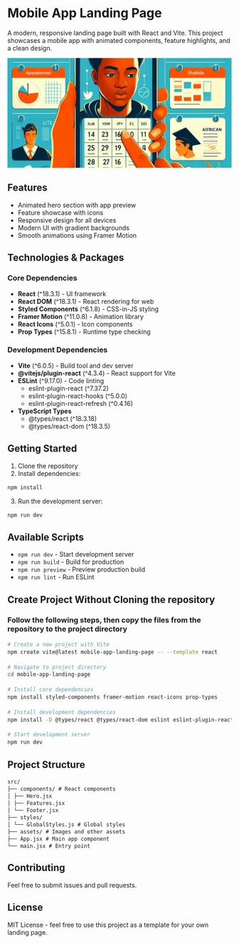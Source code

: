 # Mobile App Landing Page

A modern, responsive landing page built with React and Vite. This project showcases a mobile app with animated components, feature highlights, and a clean design.

![Mobile App Landing Page](./src/assets/graph-icon.jpeg)
## Features

- Animated hero section with app preview
- Feature showcase with icons
- Responsive design for all devices
- Modern UI with gradient backgrounds
- Smooth animations using Framer Motion

## Technologies & Packages

### Core Dependencies
- **React** (^18.3.1) - UI framework
- **React DOM** (^18.3.1) - React rendering for web
- **Styled Components** (^6.1.8) - CSS-in-JS styling
- **Framer Motion** (^11.0.8) - Animation library
- **React Icons** (^5.0.1) - Icon components
- **Prop Types** (^15.8.1) - Runtime type checking

### Development Dependencies
- **Vite** (^6.0.5) - Build tool and dev server
- **@vitejs/plugin-react** (^4.3.4) - React support for Vite
- **ESLint** (^9.17.0) - Code linting
  - eslint-plugin-react (^7.37.2)
  - eslint-plugin-react-hooks (^5.0.0)
  - eslint-plugin-react-refresh (^0.4.16)
- **TypeScript Types**
  - @types/react (^18.3.18)
  - @types/react-dom (^18.3.5)

## Getting Started

1. Clone the repository
2. Install dependencies:
```bash
npm install
```
3. Run the development server:
```bash
npm run dev
```

## Available Scripts

- `npm run dev` - Start development server
- `npm run build` - Build for production
- `npm run preview` - Preview production build
- `npm run lint` - Run ESLint

## Create Project Without Cloning the repository
### Follow the following steps, then copy the files from the repository to the project directory

```bash
# Create a new project with Vite
npm create vite@latest mobile-app-landing-page -- --template react

# Navigate to project directory
cd mobile-app-landing-page

# Install core dependencies
npm install styled-components framer-motion react-icons prop-types

# Install development dependencies
npm install -D @types/react @types/react-dom eslint eslint-plugin-react eslint-plugin-react-hooks eslint-plugin-react-refresh

# Start development server
npm run dev
```

## Project Structure

```
src/
├── components/ # React components
│ ├── Hero.jsx
│ ├── Features.jsx
│ └── Footer.jsx
├── styles/
│ └── GlobalStyles.js # Global styles
├── assets/ # Images and other assets
├── App.jsx # Main app component
└── main.jsx # Entry point
```

## Contributing

Feel free to submit issues and pull requests.

## License

MIT License - feel free to use this project as a template for your own landing page.
